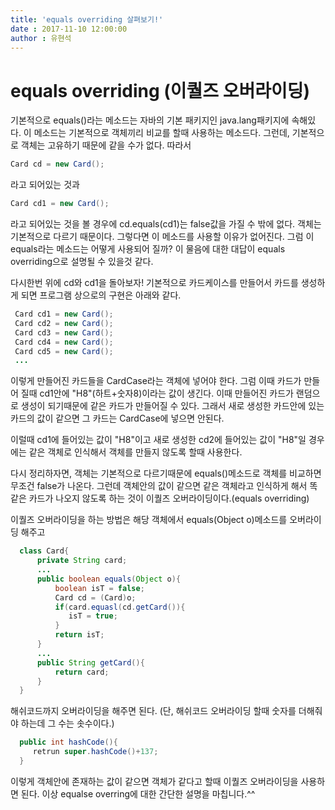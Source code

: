 ```yaml
---
title: 'equals overriding 살펴보기!'
date : 2017-11-10 12:00:00
author : 유현석
---
```


# equals overriding (이퀄즈 오버라이딩)

기본적으로 equals()라는 메소드는 자바의 기본 패키지인 java.lang패키지에 속해있다.
이 메소드는 기본적으로 객체끼리 비교를 할때 사용하는 메소드다.
그런데, 기본적으로 객체는 고유하기 때문에 같을 수가 없다. 
따라서 
~~~ Java
Card cd = new Card();
~~~

라고 되어있는 것과 

~~~ Java
Card cd1 = new Card();
~~~

라고 되어있는 것을 볼 경우에
cd.equals(cd1)는 false값을 가질 수 밖에 없다. 객체는 기본적으로 다르기 때문이다.
그렇다면 이 메소드를 사용할 이유가 없어진다. 
그럼 이 equals라는 메소드는 어떻게 사용되어 질까? 
이 물음에 대한 대답이 equals overriding으로 설명될 수 있을것 같다.

다시한번 위에 cd와 cd1을 돌아보자!
기본적으로 카드케이스를 만들어서 카드를 생성하게 되면 
프로그램 상으로의 구현은 아래와 같다.
 ~~~ Java
  Card cd1 = new Card();
  Card cd2 = new Card();
  Card cd3 = new Card();
  Card cd4 = new Card();
  Card cd5 = new Card();
  ...
~~~
  
이렇게 만들어진 카드들을 CardCase라는 객체에 넣어야 한다. 
그럼 이때 카드가 만들어 질때 cd1안에 "H8"(하트+숫자8)이라는 값이 생긴다.
이때 만들어진 카드가 랜덤으로 생성이 되기때문에 같은 카드가 만들어질 수 있다.
그래서 새로 생성한 카드안에 있는 카드의 값이 같으면 그 카드는 CardCase에
넣으면 안된다.

이럴때 cd1에 들어있는 값이 "H8"이고
새로 생성한 cd2에 들어있는 값이 "H8"일 경우에는 
같은 객체로 인식해서 객체를 만들지 않도록 할때 사용한다.

다시 정리하자면, 객체는 기본적으로 다르기때문에 equals()메소드로 객체를
비교하면 무조건 false가 나온다.
그런데 객체안의 값이 같으면 같은 객체라고 인식하게 해서 똑같은 카드가 
나오지 않도록 하는 것이 이퀄즈 오버라이딩이다.(equals overriding)

이퀄즈 오버라이딩을 하는 방법은 해당 객체에서 equals(Object o)메소드를 오버라이딩 해주고

~~~ Java
  class Card{
      private String card;
      ...
	  public boolean equals(Object o){
	      boolean isT = false;
	      Card cd = (Card)o;
	      if(card.equasl(cd.getCard()){
	         isT = true;
	      }
	      return isT;
	  }  
      ...
	  public String getCard(){
    	  return card;
	  }
  }

~~~

해쉬코드까지 오버라이딩을 해주면 된다. 
(단, 해쉬코드 오버라이딩 할때 숫자를 더해줘야 하는데 그 수는 솟수이다.)

~~~ Java
  public int hashCode(){
     retrun super.hashCode()+137;
  }
~~~

이렇게 객체안에 존재하는 값이 같으면 객체가 같다고 할때
이퀄즈 오버라이딩을 사용하면 된다.
이상 equalse overring에 대한 간단한 설명을 마칩니다.^^
